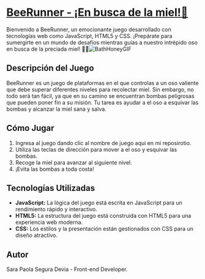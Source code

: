 # [BeeRunner - ¡En busca de la miel!🍯](https://sarasegura.github.io/taller-practico-javascript-videogames/)

Bienvenido a BeeRunner, un emocionante juego desarrollado con tecnologías web como JavaScript, HTML5 y CSS. ¡Prepárate para sumergirte en un mundo de desafíos mientras guías a nuestro intrépido oso en busca de la preciada miel!
🐻🍯![BathHoneyGIF](https://github.com/sarasegura/taller-practico-javascript-videogames/assets/137323950/83c91c26-0366-4251-a02a-706ab0cde986)


## Descripción del Juego

BeeRunner es un juego de plataformas en el que controlas a un oso valiente que debe superar diferentes niveles para recolectar miel. Sin embargo, no todo será tan fácil, ya que en su camino se encuentran bombas peligrosas que pueden poner fin a su misión. Tu tarea es ayudar a el oso a esquivar las bombas y alcanzar la miel sana y salva.


## Cómo Jugar

1. Ingresa al juego dando clic al nombre de juego aqui en mi reposirotio.
2. Utiliza las teclas de dirección para mover a el oso y esquivar las bombas.
3. Recoge la miel para avanzar al siguiente nivel.
4. ¡Evita las bombas a toda costa!


## Tecnologías Utilizadas

- **JavaScript:** La lógica del juego está escrita en JavaScript para un rendimiento rápido y interactivo.
- **HTML5:** La estructura del juego está construida con HTML5 para una experiencia web moderna.
- **CSS:** Los estilos y la presentación están gestionados con CSS para un diseño atractivo.

## Autor
Sara Paola Segura Devia - Front-end Developer.

